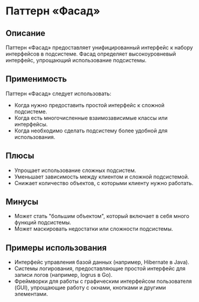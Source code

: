 # Паттерн «Фасад»

## Описание

Паттерн «Фасад» предоставляет унифицированный интерфейс к набору интерфейсов в подсистеме. Фасад определяет высокоуровневый интерфейс, упрощающий использование подсистемы.

## Применимость

Паттерн «Фасад» следует использовать:
- Когда нужно предоставить простой интерфейс к сложной подсистеме.
- Когда есть многочисленные взаимозависимые классы или интерфейсы.
- Когда необходимо сделать подсистему более удобной для использования.

## Плюсы

- Упрощает использование сложных подсистем.
- Уменьшает зависимость между клиентом и сложной подсистемой.
- Снижает количество объектов, с которыми клиенту нужно работать.

## Минусы

- Может стать "большим объектом", который включает в себя много функций подсистемы.
- Может маскировать недостатки или сложности подсистемы.

## Примеры использования

- Интерфейс управления базой данных (например, Hibernate в Java).
- Системы логирования, предоставляющие простой интерфейс для записи логов (например, logrus в Go).
- Фреймворки для работы с графическим интерфейсом пользователя (GUI), упрощающие работу с окнами, кнопками и другими элементами.
